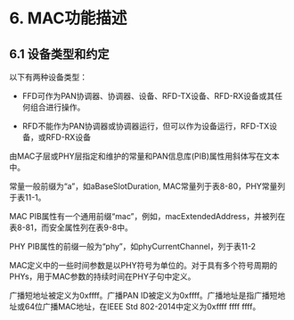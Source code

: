 # 6. MAC功能描述

## 6.1 设备类型和约定

以下有两种设备类型：

* FFD可作为PAN协调器、协调器、设备、RFD-TX设备、RFD-RX设备或其任何组合进行操作。

* RFD不能作为PAN协调器或协调器运行，但可以作为设备运行，RFD-TX设备，或RFD-RX设备

由MAC子层或PHY层指定和维护的常量和PAN信息库\(PIB\)属性用斜体写在文本中。

常量一般前缀为“a”，如aBaseSlotDuration, MAC常量列于表8-80，PHY常量列于表11-1。

MAC PIB属性有一个通用前缀“mac”，例如，macExtendedAddress，并被列在表8-81，而安全属性列在表9-8中。

PHY PIB属性的前缀一般为“phy”，如phyCurrentChannel，列于表11-2

MAC定义中的一些时间参数是以PHY符号为单位的。对于具有多个符号周期的PHYs，用于MAC参数的持续时间在PHY子句中定义。

广播短地址被定义为0xffff。广播PAN ID被定义为0xffff。广播地址是指广播短地址或64位广播MAC地址，在IEEE Std 802-2014中定义为0xffff ffff ffff。

